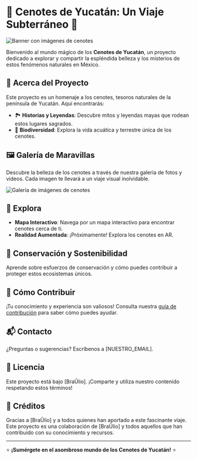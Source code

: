 # 🌊 Cenotes de Yucatán: Un Viaje Subterráneo 🌊

![Banner con imágenes de cenotes](URL_DE_IMAGEN_DEL_BANNER)

Bienvenido al mundo mágico de los **Cenotes de Yucatán**, un proyecto dedicado a explorar y compartir la espléndida belleza y los misterios de estos fenómenos naturales en México.

## 📜 Acerca del Proyecto

Este proyecto es un homenaje a los cenotes, tesoros naturales de la península de Yucatán. Aquí encontrarás:

- 🏞️ **Historias y Leyendas**: Descubre mitos y leyendas mayas que rodean estos lugares sagrados.
- 🐠 **Biodiversidad**: Explora la vida acuática y terrestre única de los cenotes.

## 🖼️ Galería de Maravillas

Descubre la belleza de los cenotes a través de nuestra galería de fotos y videos. Cada imagen te llevará a un viaje visual inolvidable.

![Galería de imágenes de cenotes](URL_DE_GALERIA)

## 🧭 Explora

- **Mapa Interactivo**: Navega por un mapa interactivo para encontrar cenotes cerca de ti.
- **Realidad Aumentada**: ¡Próximamente! Explora los cenotes en AR.

## 🌱 Conservación y Sostenibilidad

Aprende sobre esfuerzos de conservación y cómo puedes contribuir a proteger estos ecosistemas únicos.

## 🤝 Cómo Contribuir

¡Tu conocimiento y experiencia son valiosos! Consulta nuestra [guía de contribución](LINK_A_LA_GUIA_DE_CONTRIBUCION) para saber cómo puedes ayudar.

## 📬 Contacto

¿Preguntas o sugerencias? Escríbenos a [NUESTRO_EMAIL].

## 📜 Licencia

Este proyecto está bajo [BraŨlio]. ¡Comparte y utiliza nuestro contenido respetando estos términos!

## 🌟 Créditos

Gracias a [BraŨlio] y a todos quienes han aportado a este fascinante viaje.
Este proyecto es una colaboración de [BraŨlio] y todos aquellos que han contribuido con su conocimiento y recursos.

---

⭐️ **¡Sumérgete en el asombroso mundo de los Cenotes de Yucatán!** ⭐️
